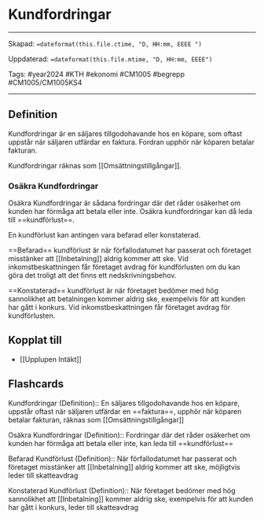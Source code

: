 # Kundfordringar

---

Skapad: `=dateformat(this.file.ctime, "D, HH:mm, EEEE ")`

Uppdaterad: `=dateformat(this.file.mtime, "D, HH:mm, EEEE")`

Tags: #year2024 #KTH #ekonomi #CM1005 #begrepp #CM1005/CM1005KS4

---

## Definition

Kundfordringar är en säljares tillgodohavande hos en köpare, som oftast uppstår när säljaren utfärdar en faktura. Fordran upphör när köparen betalar fakturan.

Kundfordringar räknas som [[Omsättningstillgångar]].

### Osäkra Kundfordringar

Osäkra Kundfordringar är sådana fordringar där det råder osäkerhet om kunden har förmåga att betala eller inte. Osäkra kundfordringar kan då leda till ==kundförlust==.

En kundförlust kan antingen vara befarad eller konstaterad.

==Befarad== kundförlust är när förfallodatumet har passerat och företaget misstänker att [[Inbetalning]] aldrig kommer att ske. Vid inkomstbeskattningen får företaget avdrag för kundförlusten om du kan göra det troligt att det finns ett nedskrivningsbehov.

==Konstaterad== kundförlust är när företaget bedömer med hög sannolikhet att betalningen kommer aldrig ske, exempelvis för att kunden har gått i konkurs. Vid inkomstbeskattningen får företaget avdrag för kundförlusten.

## Kopplat till

- [[Upplupen Intäkt]]

## Flashcards

Kundfordringar (Definition):: En säljares tillgodohavande hos en köpare, uppstår oftast när säljaren utfärdar en ==faktura==, upphör när köparen betalar fakturan, räknas som [[Omsättningstillgångar]]
<!--SR:!2024-03-19,11,232!2024-03-21,16,292-->

Osäkra Kundfordringar (Definition):: Fordringar där det råder osäkerhet om kunden har förmåga att betala eller inte, kan leda till ==kundförlust==
<!--SR:!2024-03-11,8,250!2024-03-17,13,292-->

Befarad Kundförlust (Definition):: När förfallodatumet har passerat och företaget misstänker att [[Inbetalning]] aldrig kommer att ske, möjligtvis leder till skatteavdrag
<!--SR:!2024-03-10,6,232!2024-03-18,14,290-->

Konstaterad Kundförlust (Definition):: När företaget bedömer med hög sannolikhet att [[Inbetalning]] kommer aldrig ske, exempelvis för att kunden har gått i konkurs, leder till skatteavdrag
<!--SR:!2024-03-12,7,252!2024-03-21,17,292-->

